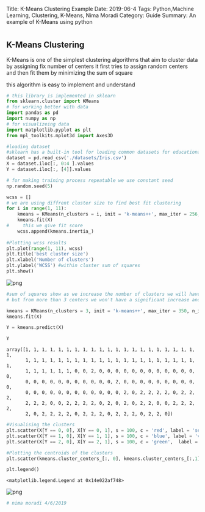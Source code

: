 Title: K-Means Clustering Example
Date: 2019-06-4
Tags: Python,Machine Learning, Clustering, K-Means, Nima Moradi
Category: Guide
Summary: An example of K-Means using python

#

## K-Means Clustering
K-Means is one of the simplest clustering algorithms that aim to cluster data by assigning fix number of centers
it first tries to assign random centers and then fit them by minimizing the sum of square

this algorithm is easy to implement and understand


```python
# this library is implemented in sklearn
from sklearn.cluster import KMeans
# for working better with data
import pandas as pd
import numpy as np 
# for visualizeing data
import matplotlib.pyplot as plt
from mpl_toolkits.mplot3d import Axes3D
```


```python
#loading dataset
#sklearn has a built-in tool for loading common datasets for educational purposes we used direct loading from CSV
dataset = pd.read_csv('./datasets/Iris.csv')
X = dataset.iloc[:, 0:4 ].values
Y = dataset.iloc[:, [4]].values

```


```python
# for making training process repeatable we use constant seed
np.random.seed(5)

wcss = []
# we are using diffrent cluster size to find best fit clustering
for i in range(1, 11):    
    kmeans = KMeans(n_clusters = i, init = 'k-means++', max_iter = 256, n_init = 10, random_state = 0)
    kmeans.fit(X)
#     this we give fit score
    wcss.append(kmeans.inertia_)
    
#Plotting wcss results 
plt.plot(range(1, 11), wcss)
plt.title('best cluster size')
plt.xlabel('Number of clusters')
plt.ylabel('WCSS') #within cluster sum of squares
plt.show()

```


    
![png](Copy%20of%20K-Means%20Clustering_files/Copy%20of%20K-Means%20Clustering_5_0.png)
    



```python
#sum of squares show as we increase the number of clusters we will have better result, 
# but from more than 3 centers we won't have a significant increase and we can 3 center  

kmeans = KMeans(n_clusters = 3, init = 'k-means++', max_iter = 350, n_init = 10, random_state = 0)
kmeans.fit(X)

Y = kmeans.predict(X)
```


```python
Y
```




    array([1, 1, 1, 1, 1, 1, 1, 1, 1, 1, 1, 1, 1, 1, 1, 1, 1, 1, 1, 1, 1, 1,
           1, 1, 1, 1, 1, 1, 1, 1, 1, 1, 1, 1, 1, 1, 1, 1, 1, 1, 1, 1, 1, 1,
           1, 1, 1, 1, 1, 1, 0, 0, 2, 0, 0, 0, 0, 0, 0, 0, 0, 0, 0, 0, 0, 0,
           0, 0, 0, 0, 0, 0, 0, 0, 0, 0, 0, 2, 0, 0, 0, 0, 0, 0, 0, 0, 0, 0,
           0, 0, 0, 0, 0, 0, 0, 0, 0, 0, 0, 0, 2, 0, 2, 2, 2, 2, 0, 2, 2, 2,
           2, 2, 2, 0, 0, 2, 2, 2, 2, 0, 2, 0, 2, 0, 2, 2, 0, 0, 2, 2, 2, 2,
           2, 0, 2, 2, 2, 2, 0, 2, 2, 2, 0, 2, 2, 2, 0, 2, 2, 0])




```python
#Visualising the clusters
plt.scatter(X[Y == 0, 0], X[Y == 0, 1], s = 100, c = 'red', label = 'setosa')
plt.scatter(X[Y == 1, 0], X[Y == 1, 1], s = 100, c = 'blue', label = 'versicolour')
plt.scatter(X[Y == 2, 0], X[Y == 2, 1], s = 100, c = 'green',  label = 'virginica')

#Plotting the centroids of the clusters
plt.scatter(kmeans.cluster_centers_[:, 0], kmeans.cluster_centers_[:,1], s = 100, c = 'cyan', label = 'Centroids')

plt.legend()

```




    <matplotlib.legend.Legend at 0x14e022af748>




    
![png](Copy%20of%20K-Means%20Clustering_files/Copy%20of%20K-Means%20Clustering_8_1.png)
    



```python
# nima moradi 4/6/2019
```
